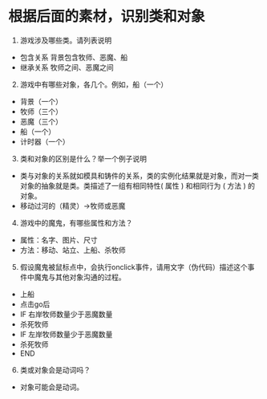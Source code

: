 # 根据后面的素材，识别类和对象
1. 游戏涉及哪些类。请列表说明 

* 包含关系  背景包含牧师、恶魔、船
* 继承关系  牧师之间、恶魔之间

2. 游戏中有哪些对象，各几个。例如，船（一个） 


* 背景（一个）
* 牧师（三个）
* 恶魔（三个）
* 船（一个）
* 计时器（一个）


3. 类和对象的区别是什么？举一个例子说明 


* 类与对象的关系就如模具和铸件的关系，类的实例化结果就是对象，而对一类对象的抽象就是类。类描述了一组有相同特性( 属性 ) 和相同行为 ( 方法 ) 的对象。
* 移动过河的（精灵）→牧师或恶魔 


4. 游戏中的魔鬼，有哪些属性和方法？ 

* 属性：名字、图片、尺寸
* 方法：移动、站立、上船、杀牧师

5. 假设魔鬼被鼠标点中，会执行onclick事件，请用文字（伪代码）描述这个事件中魔鬼与其他对象沟通的过程。 

* 上船 
* 点击go后
* IF 右岸牧师数量少于恶魔数量
* 杀死牧师
* IF 左岸牧师数量少于恶魔数量
* 杀死牧师
* END

6. 类或对象会是动词吗？
* 对象可能会是动词。
